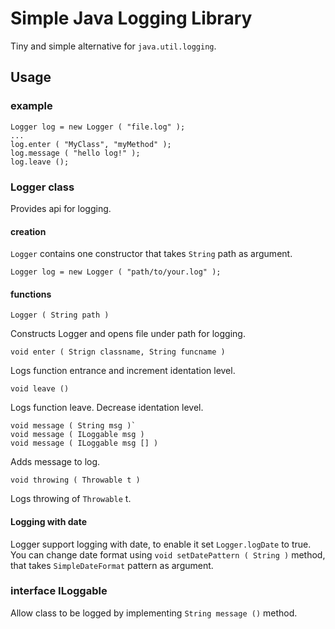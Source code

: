 Simple Java Logging Library
===========================

Tiny and simple alternative for `java.util.logging`.

Usage
-----

### example

    Logger log = new Logger ( "file.log" );
    ...
    log.enter ( "MyClass", "myMethod" );
    log.message ( "hello log!" );
    log.leave ();

### Logger class

Provides api for logging.

#### creation

`Logger` contains one constructor that takes `String` path as argument.

    Logger log = new Logger ( "path/to/your.log" );

#### functions

    Logger ( String path )

Constructs Logger and opens file under path for logging.

    void enter ( Strign classname, String funcname )

Logs function entrance and increment identation level.

    void leave ()

Logs function leave. Decrease identation level.

    void message ( String msg )`
    void message ( ILoggable msg )
    void message ( ILoggable msg [] )

Adds message to log.

    void throwing ( Throwable t )

Logs throwing of `Throwable` t.

#### Logging with date

Logger support logging with date, to enable it set `Logger.logDate` to true.
You can change date format using `void setDatePattern ( String )` method, that takes
`SimpleDateFormat` pattern as argument.

### interface ILoggable

Allow class to be logged by implementing `String message ()` method.